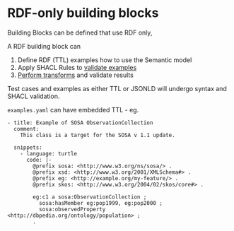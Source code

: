 # RDF-only building blocks

Building Blocks can be defined that use RDF only, 

A RDF building block can

1. Define RDF (TTL) examples how to use the Semantic model
2. Apply SHACL Rules to [validate examples](TESTING.md#SHACL)
3. [Perform transforms](TXFORMS.md) and validate results

Test cases and examples as either TTL or JSONLD will undergo syntax and SHACL validation.

`examples.yaml` can have embedded TTL - eg.

```
- title: Example of SOSA ObservationCollection
  comment:
    This class is a target for the SOSA v 1.1 update. 

  snippets:
    - language: turtle
      code: |-
        @prefix sosa: <http://www.w3.org/ns/sosa/> .
        @prefix xsd: <http://www.w3.org/2001/XMLSchema#> .
        @prefix eg: <http://example.org/my-feature/> .
        @prefix skos: <http://www.w3.org/2004/02/skos/core#> .

        eg:c1 a sosa:ObservationCollection ;
          sosa:hasMember eg:pop1999, eg:pop2000 ;
          sosa:observedProperty <http://dbpedia.org/ontology/population> ;
        .

```
